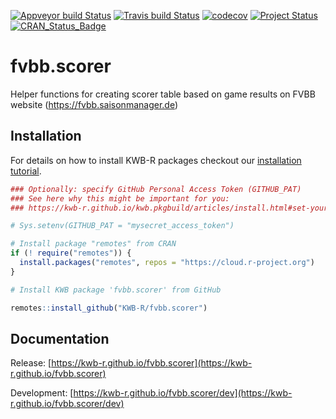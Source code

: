 [![Appveyor build Status](https://ci.appveyor.com/api/projects/status/github/KWB-R/fvbb.scorer?branch=master&svg=true)](https://ci.appveyor.com/project/KWB-R/fvbb-scorer/branch/master)
[![Travis build Status](https://travis-ci.org/KWB-R/fvbb.scorer.svg?branch=master)](https://travis-ci.org/KWB-R/fvbb.scorer)
[![codecov](https://codecov.io/github/KWB-R/fvbb.scorer/branch/master/graphs/badge.svg)](https://codecov.io/github/KWB-R/fvbb.scorer)
[![Project Status](https://img.shields.io/badge/lifecycle-experimental-orange.svg)](https://www.tidyverse.org/lifecycle/#experimental)
[![CRAN_Status_Badge](https://www.r-pkg.org/badges/version/fvbb.scorer)]()

# fvbb.scorer

Helper functions for creating scorer table
based on game results on FVBB website
(https://fvbb.saisonmanager.de)

## Installation

For details on how to install KWB-R packages checkout our [installation tutorial](https://kwb-r.github.io/kwb.pkgbuild/articles/install.html).

```r
### Optionally: specify GitHub Personal Access Token (GITHUB_PAT)
### See here why this might be important for you:
### https://kwb-r.github.io/kwb.pkgbuild/articles/install.html#set-your-github_pat

# Sys.setenv(GITHUB_PAT = "mysecret_access_token")

# Install package "remotes" from CRAN
if (! require("remotes")) {
  install.packages("remotes", repos = "https://cloud.r-project.org")
}

# Install KWB package 'fvbb.scorer' from GitHub

remotes::install_github("KWB-R/fvbb.scorer")
```

## Documentation

Release: [https://kwb-r.github.io/fvbb.scorer](https://kwb-r.github.io/fvbb.scorer)

Development: [https://kwb-r.github.io/fvbb.scorer/dev](https://kwb-r.github.io/fvbb.scorer/dev)
